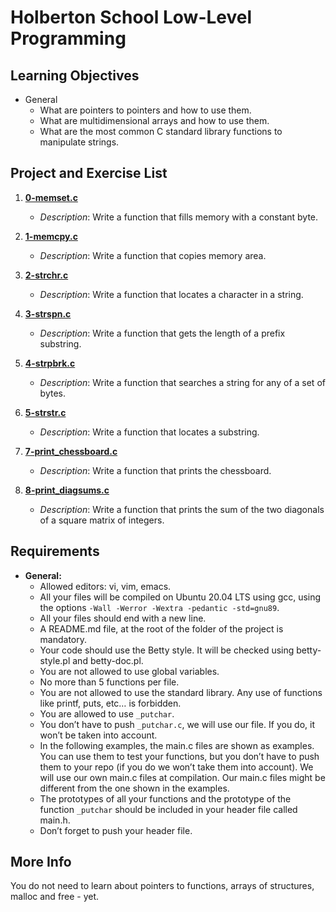 # Holberton School Low-Level Programming

## Learning Objectives

- General
    - What are pointers to pointers and how to use them.
    - What are multidimensional arrays and how to use them.
    - What are the most common C standard library functions to manipulate strings.

## Project and Exercise List

1. [**0-memset.c**](https://github.com/L344S/holbertonschool-low_level_programming/blob/abfacfcf26a7f252a24d3d2d343e2f2d49982285/pointers_arrays_strings/03%20-%20C%20-%20More%20pointers%2C%20arrays%20and%20strings/0-memset.c)
   - *Description*: Write a function that fills memory with a constant byte.

2. [**1-memcpy.c**](https://github.com/L344S/holbertonschool-low_level_programming/blob/abfacfcf26a7f252a24d3d2d343e2f2d49982285/pointers_arrays_strings/03%20-%20C%20-%20More%20pointers%2C%20arrays%20and%20strings/1-memcpy.c)
   - *Description*: Write a function that copies memory area.

3. [**2-strchr.c**](https://github.com/L344S/holbertonschool-low_level_programming/blob/abfacfcf26a7f252a24d3d2d343e2f2d49982285/pointers_arrays_strings/03%20-%20C%20-%20More%20pointers%2C%20arrays%20and%20strings/2-strchr.c)
   - *Description*: Write a function that locates a character in a string.

4. [**3-strspn.c**](https://github.com/L344S/holbertonschool-low_level_programming/blob/abfacfcf26a7f252a24d3d2d343e2f2d49982285/pointers_arrays_strings/03%20-%20C%20-%20More%20pointers%2C%20arrays%20and%20strings/3-strspn.c)
   - *Description*: Write a function that gets the length of a prefix substring.

5. [**4-strpbrk.c**](https://github.com/L344S/holbertonschool-low_level_programming/blob/abfacfcf26a7f252a24d3d2d343e2f2d49982285/pointers_arrays_strings/03%20-%20C%20-%20More%20pointers%2C%20arrays%20and%20strings/4-strpbrk.c)
   - *Description*: Write a function that searches a string for any of a set of bytes.

6. [**5-strstr.c**](https://github.com/L344S/holbertonschool-low_level_programming/blob/abfacfcf26a7f252a24d3d2d343e2f2d49982285/pointers_arrays_strings/03%20-%20C%20-%20More%20pointers%2C%20arrays%20and%20strings/5-strstr.c)
   - *Description*: Write a function that locates a substring.

7. [**7-print_chessboard.c**](https://github.com/L344S/holbertonschool-low_level_programming/blob/abfacfcf26a7f252a24d3d2d343e2f2d49982285/pointers_arrays_strings/03%20-%20C%20-%20More%20pointers%2C%20arrays%20and%20strings/7-print_chessboard.c)
   - *Description*: Write a function that prints the chessboard.

8. [**8-print_diagsums.c**](https://github.com/L344S/holbertonschool-low_level_programming/blob/abfacfcf26a7f252a24d3d2d343e2f2d49982285/pointers_arrays_strings/03%20-%20C%20-%20More%20pointers%2C%20arrays%20and%20strings/8-print_diagsums.c)
   - *Description*: Write a function that prints the sum of the two diagonals of a square matrix of integers.

## Requirements

- **General:**
    - Allowed editors: vi, vim, emacs.
    - All your files will be compiled on Ubuntu 20.04 LTS using gcc, using the options `-Wall -Werror -Wextra -pedantic -std=gnu89`.
    - All your files should end with a new line.
    - A README.md file, at the root of the folder of the project is mandatory.
    - Your code should use the Betty style. It will be checked using betty-style.pl and betty-doc.pl.
    - You are not allowed to use global variables.
    - No more than 5 functions per file.
    - You are not allowed to use the standard library. Any use of functions like printf, puts, etc… is forbidden.
    - You are allowed to use `_putchar`.
    - You don’t have to push `_putchar.c`, we will use our file. If you do, it won’t be taken into account.
    - In the following examples, the main.c files are shown as examples. You can use them to test your functions, but you don’t have to push them to your repo (if you do we won’t take them into account). We will use our own main.c files at compilation. Our main.c files might be different from the one shown in the examples.
    - The prototypes of all your functions and the prototype of the function `_putchar` should be included in your header file called main.h.
    - Don’t forget to push your header file.

## More Info

You do not need to learn about pointers to functions, arrays of structures, malloc and free - yet.
